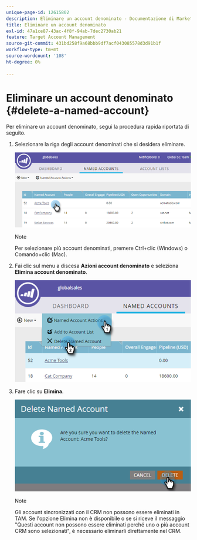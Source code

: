 ```yaml
---
unique-page-id: 12615802
description: Eliminare un account denominato - Documentazione di Marketo - Documentazione del prodotto
title: Eliminare un account denominato
exl-id: 47a1ce87-43ac-4f8f-94ab-7dec2730ab21
feature: Target Account Management
source-git-commit: 431bd258f9a68bbb9df7acf043085578d3d91b1f
workflow-type: tm+mt
source-wordcount: '108'
ht-degree: 0%

---
```


# Eliminare un account denominato {#delete-a-named-account}

Per eliminare un account denominato, segui la procedura rapida riportata di seguito.

1. Selezionare la riga degli account denominati che si desidera eliminare.

   ![](assets/seven-1.png)

   >[!NOTE]
   >
   >Per selezionare più account denominati, premere Ctrl+clic (Windows) o Comando+clic (Mac).

1. Fai clic sul menu a discesa **Azioni account denominato** e seleziona **Elimina account denominato**.

   ![](assets/eight-1.png)

1. Fare clic su **Elimina**.

   ![](assets/nine-1.png)

   >[!NOTE]
   >
   >Gli account sincronizzati con il CRM non possono essere eliminati in TAM. Se l&#39;opzione Elimina non è disponibile o se si riceve il messaggio &quot;Questi account non possono essere eliminati perché uno o più account CRM sono selezionati&quot;, è necessario eliminarli direttamente nel CRM.
